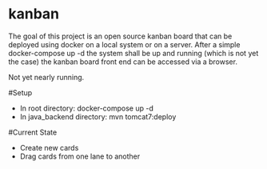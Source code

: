 # kanban
The goal of this project is an open source kanban board that can be deployed using docker on a local system or on a server.
After a simple docker-compose up -d the system shall be up and running (which is not yet the case) the kanban board front end can be accessed via a browser.

Not yet nearly running.

#Setup
- In root directory: docker-compose up -d
- In java_backend directory: mvn tomcat7:deploy

#Current State
- Create new cards
- Drag cards from one lane to another
